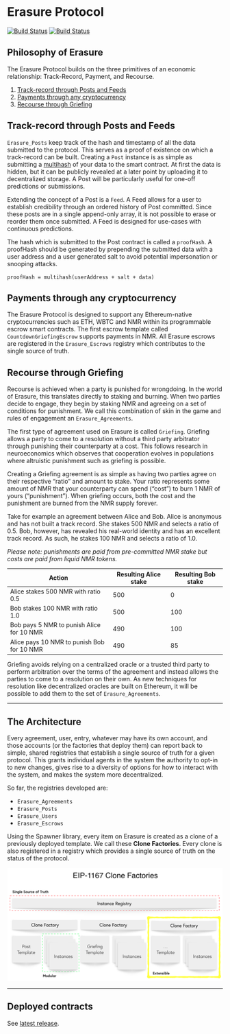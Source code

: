 # Erasure Protocol

[![Build Status](https://travis-ci.com/erasureprotocol/erasure-protocol.svg?branch=master)](https://travis-ci.com/erasureprotocol/erasure-protocol)
[![Build Status](https://github.com/erasureprotocol/erasure-protocol/workflows/CI/badge.svg)](https://github.com/erasureprotocol/erasure-protocol/actions)


## Philosophy of Erasure

The Erasure Protocol builds on the three primitives of an economic relationship: Track-Record, Payment, and Recourse.

1. [Track-record through Posts and Feeds](#track-record-through-posts-and-feeds)
2. [Payments through any cryptocurrency](#payments-through-any-cryptocurrency)
3. [Recourse through Griefing](#recourse-through-griefing)

## Track-record through Posts and Feeds

`Erasure_Posts` keep track of the hash and timestamp of all the data submitted to the protocol. This serves as a proof of existence on which a track-record can be built. Creating a `Post` instance is as simple as submitting a [multihash](https://github.com/multiformats/multihash) of your data to the smart contract. At first the data is hidden, but it can be publicly revealed at a later point by uploading it to decentralized storage. A Post will be particularly useful for one-off predictions or submissions.

Extending the concept of a Post is a `Feed`. A Feed allows for a user to establish credibility through an ordered history of Post committed. Since these posts are in a single append-only array, it is not possible to erase or reorder them once submitted. A Feed is designed for use-cases with continuous predictions.

The hash which is submitted to the Post contract is called a `proofHash`. A proofHash should be generated by prepending the submitted data with a user address and a user generated salt to avoid potential impersonation or snooping attacks.

```
proofHash = multihash(userAddress + salt + data)
```

## Payments through any cryptocurrency

The Erasure Protocol is designed to support any Ethereum-native cryptocurrencies such as ETH, WBTC and NMR within its programmable escrow smart contracts. The first escrow template called `CountdownGriefingEscrow` supports payments in NMR. All Erasure escrows are registered in the `Erasure_Escrows` registry which contributes to the single source of truth.

## Recourse through Griefing

Recourse is achieved when a party is punished for wrongdoing. In the world of Erasure, this translates directly to staking and burning. When two parties decide to engage, they begin by staking NMR and agreeing on a set of conditions for punishment. We call this combination of skin in the game and rules of engagement an `Erasure_Agreements`.

The first type of agreement used on Erasure is called `Griefing`. Griefing allows a party to come to a resolution without a third party arbitrator through punishing their counterparty at a cost. This follows research in neuroeconomics which observes that cooperation evolves in populations where altruistic punishment such as griefing is possible.

Creating a Griefing agreement is as simple as having two parties agree on their respective “ratio” and amount to stake. Your ratio represents some amount of NMR that your counterparty can spend (“cost”) to burn 1 NMR of yours (“punishment”). When griefing occurs, both the cost and the punishment are burned from the NMR supply forever.

Take for example an agreement between Alice and Bob. Alice is anonymous and has not built a track record. She stakes 500 NMR and selects a ratio of 0.5. Bob, however, has revealed his real-world identity and has an excellent track record. As such, he stakes 100 NMR and selects a ratio of 1.0.

*Please note: punishments are paid from pre-committed NMR stake but costs are paid from liquid NMR tokens.*

| Action                                     | Resulting Alice stake | Resulting Bob stake |
| ------------------------------------------ | --------------------- | ------------------- |
| Alice stakes 500 NMR with ratio 0.5        | 500                   | 0                   |
| Bob stakes 100 NMR with ratio 1.0          | 500                   | 100                 |
| Bob pays 5 NMR to punish Alice for 10 NMR  | 490                   | 100                 |
| Alice pays 10 NMR to punish Bob for 10 NMR | 490                   | 85                  |

Griefing avoids relying on a centralized oracle or a trusted third party to perform arbitration over the terms of the agreement and instead allows the parties to come to a resolution on their own. As new techniques for resolution like decentralized oracles are built on Ethereum, it will be possible to add them to the set of `Erasure_Agreements`.

---

## The Architecture

Every agreement, user, entry, whatever may have its own account, and those accounts (or the factories that deploy them) can report back to simple, shared registries that establish a single source of truth for a given protocol. This grants individual agents in the system the authority to opt-in to new changes, gives rise to a diversity of options for how to interact with the system, and makes the system more decentralized.

So far, the registries developed are:

- `Erasure_Agreements`
- `Erasure_Posts`
- `Erasure_Users`
- `Erasure_Escrows`

Using the Spawner library, every item on Erasure is created as a clone of a previously deployed template. We call these **Clone Factories**. Every clone is also registered in a registry which provides a single source of truth on the status of the protocol.

![Clone Factory](docs/clone-factory.png "Clone Factory")

---

## Deployed contracts

See [latest release](https://github.com/erasureprotocol/erasure-next-contracts/releases).
